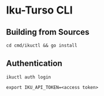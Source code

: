 # Iku-Turso CLI

## Building from Sources

```console
cd cmd/ikuctl && go install
```

## Authentication

```console
ikuctl auth login
```

```console
export IKU_API_TOKEN=<access token>
```
